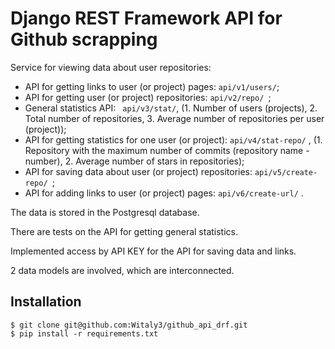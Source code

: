 # Django REST Framework API for Github scrapping


Service for viewing data about user repositories: 

 + API for getting links to user (or project) pages:  ``` api/v1/users/ ```;
 + API for getting user (or project) repositories:  ```api/v2/repo/ ```;
 +  General statistics API:  ``` api/v3/stat/```, (1. Number of users (projects), 2. Total number of repositories, 3. Average number of repositories per user (project));
 +  API for getting statistics for one user (or project):  ```api/v4/stat-repo/``` , (1. Repository with the maximum number of commits (repository name - number), 2. Average number of stars in repositories);
 + API for saving data about user (or project) repositories:   ```api/v5/create-repo/ ```;
 + API for adding links to user (or project) pages: ``` api/v6/create-url/ ``` .

The data is stored in the Postgresql database.

There are tests on the API for getting general statistics.

Implemented access by API KEY for the API for saving data and links.

2 data models are involved, which are interconnected.

## Installation

```
$ git clone git@github.com:Witaly3/github_api_drf.git
$ pip install -r requirements.txt

```

